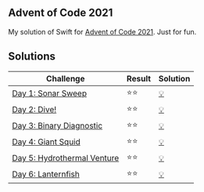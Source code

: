 ## Advent of Code 2021

My solution of Swift for [Advent of Code 2021](https://adventofcode.com/2021). Just for fun.

## Solutions

| Challenge | Result | Solution |
| --------- | ----- | -------- |
| [Day 1: Sonar Sweep](https://adventofcode.com/2021/day/1)             | :star::star: | [:bulb:](advent2021.playground/Pages/01.xcplaygroundpage/Contents.swift) |
| [Day 2: Dive!](https://adventofcode.com/2021/day/2)                   | :star::star: | [:bulb:](advent2021.playground/Pages/02.xcplaygroundpage/Contents.swift) |
| [Day 3: Binary Diagnostic](https://adventofcode.com/2021/day/3)       | :star::star: | [:bulb:](advent2021.playground/Pages/03.xcplaygroundpage/Contents.swift) |
| [Day 4: Giant Squid](https://adventofcode.com/2021/day/4)             | :star::star: | [:bulb:](advent2021.playground/Pages/04.xcplaygroundpage/Contents.swift) |
| [Day 5: Hydrothermal Venture](https://adventofcode.com/2021/day/5)    | :star::star: | [:bulb:](advent2021.playground/Pages/05.xcplaygroundpage/Contents.swift) |
| [Day 6: Lanternfish](https://adventofcode.com/2021/day/6)             | :star::star: | [:bulb:](advent2021.playground/Pages/06.xcplaygroundpage/Contents.swift) |